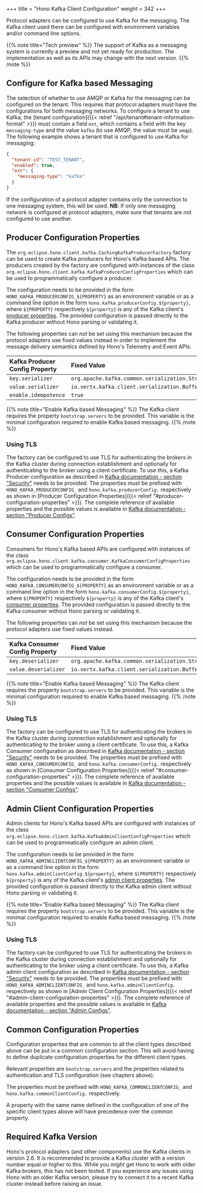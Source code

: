 +++
title = "Hono Kafka Client Configuration"
weight = 342
+++

Protocol adapters can be configured to use Kafka for the messaging. The Kafka client used there can be configured with 
environment variables and/or command line options.

{{% note title="Tech preview" %}}
The support of Kafka as a messaging system is currently a preview and not yet ready for production. 
The implementation as well as its APIs may change with the next version. 
{{% /note %}}

## Configure for Kafka based Messaging

The selection of whether to use AMQP or Kafka for the messaging can be configured on the tenant. This requires that
protocol adapters must have the configurations for both messaging networks. 
To configure a tenant to use Kafka, the [tenant configuration]({{< relref "/api/tenant#tenant-information-format" >}}) 
must contain a field `ext`, which contains a field with the key `messaging-type` and the value `kafka` 
(to use AMQP, the value must be `amqp`).
The following example shows a tenant that is configured to use Kafka for messaging:

~~~json
{
  "tenant-id": "TEST_TENANT",
  "enabled": true,
  "ext": {
    "messaging-type": "kafka"
  }
}
~~~

If the configuration of a protocol adapter contains only the connection to one messaging system, this will be used.
**NB**: If only one messaging network is configured at protocol adapters, make sure that tenants are not configured to use another. 

## Producer Configuration Properties

The `org.eclipse.hono.client.kafka.CachingKafkaProducerFactory` factory can be used to create Kafka producers for Hono's Kafka based APIs. 
The producers created by the factory are configured with instances of the class `org.eclipse.hono.client.kafka.KafkaProducerConfigProperties`
which can be used to programmatically configure a producer. 

The configuration needs to be provided in the form `HONO_KAFKA_PRODUCERCONFIG_${PROPERTY}` as an environment variable or
as a command line option in the form `hono.kafka.producerConfig.${property}`, where `${PROPERTY}` respectively 
`${property}` is any of the Kafka client's [producer properties](https://kafka.apache.org/documentation/#producerconfigs). 
The provided configuration is passed directly to the Kafka producer without Hono parsing or validating it.

The following properties can _not_ be set using this mechanism because the protocol adapters use fixed values instead 
in order to implement the message delivery semantics defined by Hono's Telemetry and Event APIs.

| Kafka Producer Config Property | Fixed Value |
| :----------------------------- | :---------- |
| `key.serializer` | `org.apache.kafka.common.serialization.StringSerializer` |
| `value.serializer` | `io.vertx.kafka.client.serialization.BufferSerializer` |
| `enable.idempotence` | `true` |

{{% note title="Enable Kafka based Messaging" %}}
The Kafka client requires the property `bootstrap.servers` to be provided. This variable is the minimal configuration 
required to enable Kafka based messaging.
{{% /note %}}

### Using TLS

The factory can be configured to use TLS for authenticating the brokers in the Kafka cluster during connection establishment
and optionally for authenticating to the broker using a client certificate.
To use this, a Kafka Producer configuration as described in 
[Kafka documentation - section "Security"](https://kafka.apache.org/documentation/#security_configclients) needs to be provided. 
The properties must be prefixed with `HONO_KAFKA_PRODUCERCONFIG_` and `hono.kafka.producerConfig.` respectively as shown in 
[Producer Configuration Properties]({{< relref "#producer-configuration-properties" >}}).
The complete reference of available properties and the possible values is available in 
[Kafka documentation - section "Producer Configs"](https://kafka.apache.org/documentation/#producerconfigs).

## Consumer Configuration Properties

Consumers for Hono's Kafka based APIs are configured with instances of the class `org.eclipse.hono.client.kafka.consumer.KafkaConsumerConfigProperties`
which can be used to programmatically configure a consumer.

The configuration needs to be provided in the form `HONO_KAFKA_CONSUMERCONFIG_${PROPERTY}` as an environment variable or
as a command line option in the form `hono.kafka.consumerConfig.${property}`, where `${PROPERTY}` respectively
`${property}` is any of the Kafka client's [consumer properties](https://kafka.apache.org/documentation/#consumerconfigs).
The provided configuration is passed directly to the Kafka consumer without Hono parsing or validating it.

The following properties can _not_ be set using this mechanism because the protocol adapters use fixed values instead.

| Kafka Consumer Config Property | Fixed Value |
| :----------------------------- | :---------- |
| `key.deserializer` | `org.apache.kafka.common.serialization.StringDeserializer` |
| `value.deserializer` | `io.vertx.kafka.client.serialization.BufferDeserializer` |

{{% note title="Enable Kafka based Messaging" %}}
The Kafka client requires the property `bootstrap.servers` to be provided. This variable is the minimal configuration
required to enable Kafka based messaging.
{{% /note %}}

### Using TLS

The factory can be configured to use TLS for authenticating the brokers in the Kafka cluster during connection establishment
and optionally for authenticating to the broker using a client certificate.
To use this, a Kafka Consumer configuration as described in
[Kafka documentation - section "Security"](https://kafka.apache.org/documentation/#security_configclients) needs to be provided.
The properties must be prefixed with `HONO_KAFKA_CONSUMERCONFIG_` and `hono.kafka.consumerConfig.` respectively as shown in
[Consumer Configuration Properties]({{< relref "#consumer-configuration-properties" >}}).
The complete reference of available properties and the possible values is available in
[Kafka documentation - section "Consumer Configs"](https://kafka.apache.org/documentation/#consumerconfigs).


## Admin Client Configuration Properties

Admin clients for Hono's Kafka based APIs are configured with instances of the class `org.eclipse.hono.client.kafka.KafkaAdminClientConfigProperties`
which can be used to programmatically configure an admin client.

The configuration needs to be provided in the form `HONO_KAFKA_ADMINCLIENTCONFIG_${PROPERTY}` as an environment variable or
as a command line option in the form `hono.kafka.adminClientConfig.${property}`, where `${PROPERTY}` respectively
`${property}` is any of the Kafka client's [admin client properties](https://kafka.apache.org/documentation/#adminclientconfigs).
The provided configuration is passed directly to the Kafka admin client without Hono parsing or validating it.

{{% note title="Enable Kafka based Messaging" %}}
The Kafka client requires the property `bootstrap.servers` to be provided. This variable is the minimal configuration
required to enable Kafka based messaging.
{{% /note %}}

### Using TLS

The factory can be configured to use TLS for authenticating the brokers in the Kafka cluster during connection establishment
and optionally for authenticating to the broker using a client certificate.
To use this, a Kafka admin client configuration as described in
[Kafka documentation - section "Security"](https://kafka.apache.org/documentation/#security_configclients) needs to be provided.
The properties must be prefixed with `HONO_KAFKA_ADMINCLIENTCONFIG_` and `hono.kafka.adminClientConfig.` respectively as shown in
[Admin Client Configuration Properties]({{< relref "#admin-client-configuration-properties" >}}).
The complete reference of available properties and the possible values is available in
[Kafka documentation - section "Admin Configs"](https://kafka.apache.org/documentation/#adminclientconfigs).

## Common Configuration Properties

Configuration properties that are common to all the client types described above can be put in a common configuration section.
This will avoid having to define duplicate configuration properties for the different client types.

Relevant properties are `bootstrap.servers` and the properties related to authentication and TLS configuration (see chapters above).

The properties must be prefixed with `HONO_KAFKA_COMMONCLIENTCONFIG_` and `hono.kafka.commonClientConfig.` respectively.

A property with the same name defined in the configuration of one of the specific client types above will have precedence
over the common property.

## Required Kafka Version

Hono's protocol adapters (and other components) use the Kafka clients in version 2.6. It is recommended to provide a 
Kafka cluster with a version number equal or higher to this. While you _might_ get Hono to work with older Kafka brokers, 
this has not been tested. If you experience any issues using Hono with an older Kafka version, please try to connect it
to a recent Kafka cluster instead before raising an issue.
